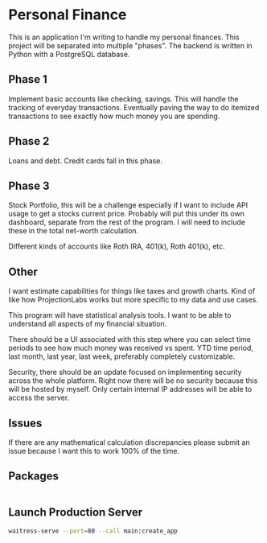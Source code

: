 # Personal Finance

This is an application I'm writing to handle my personal finances. This project will be separated into multiple "phases".
The backend is written in Python with a PostgreSQL database.

## Phase 1

Implement basic accounts like checking, savings. This will handle the tracking of everyday transactions. Eventually paving the way to do itemized transactions to see exactly how much money you are spending.

## Phase 2

Loans and debt. Credit cards fall in this phase.

## Phase 3

Stock Portfolio, this will be a challenge especially if I want to include API usage to get a stocks current price. Probably will put this under its own dashboard, separate from the rest of the program. I will need to include these in the total net-worth calculation.

Different kinds of accounts like Roth IRA, 401(k), Roth 401(k), etc.

## Other

I want estimate capabilities for things like taxes and growth charts. Kind of like how ProjectionLabs works but more specific to my data and use cases.

This program will have statistical analysis tools. I want to be able to understand all aspects of my financial situation.

There should be a UI associated with this step where you can select time periods to see how much money was received vs spent. YTD time period, last month, last year, last week, preferably completely customizable.

Security, there should be an update focused on implementing security across the whole platform. Right now there will be no security because this will be hosted by myself. Only certain internal IP addresses will be able to access the server.

## Issues

If there are any mathematical calculation discrepancies please submit an issue because I want this to work 100% of the time.

## Packages

```sh

```

## Launch Production Server

```sh
waitress-serve --port=80 --call main:create_app
```
